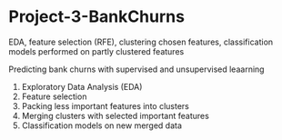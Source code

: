 # Project-3-BankChurns
EDA, feature selection (RFE), clustering chosen features, classification models performed on partly clustered features

Predicting bank churns with supervised and unsupervised leaarning

1. Exploratory Data Analysis (EDA)
2. Feature selection
3. Packing less important features into clusters
4. Merging clusters with selected important features
5. Classification models on new merged data
